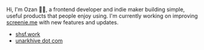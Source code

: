 Hi, I'm Ozan 👋🏻, a frontend developer and indie maker building simple, useful products that people enjoy using. I'm currently working on improving [screenie.me](https://www.screenie.me) with new features and updates.

- [shsf.work](https://www.shsf.work)
- [unarkhive dot com](https://www.unarkhive.com)


